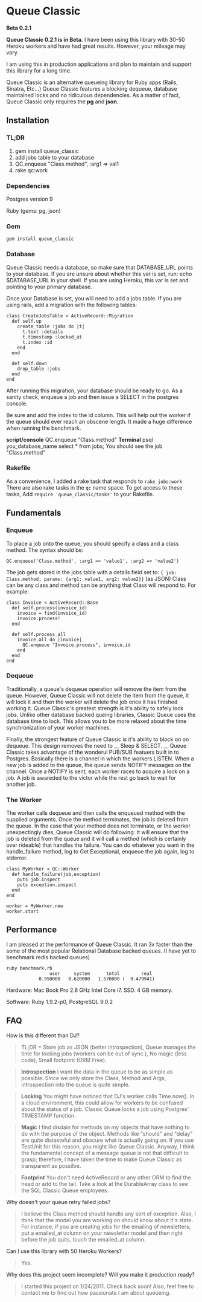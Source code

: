 # Queue Classic
__Beta 0.2.1__

__Queue Classic 0.2.1 is in Beta.__ I have been using this library with 30-50 Heroku workers and have had great results. However, your mileage may vary.

I am using this in production applications and plan to maintain and support this library for a long time.

Queue Classic is an alternative queueing library for Ruby apps (Rails, Sinatra, Etc...) Queue Classic features a blocking dequeue, database maintained locks and
no ridiculous dependencies. As a matter of fact, Queue Classic only requires the __pg__ and __json__.

## Installation

### TL;DR
1. gem install queue_classic
2. add jobs table to your database
3. QC.enqueue "Class.method", :arg1 => val1
4. rake qc:work

### Dependencies

  Postgres version 9

  Ruby (gems: pg, json)

### Gem

    gem install queue_classic

### Database

Queue Classic needs a database, so make sure that DATABASE_URL points to your database. If you are unsure about whether this var is set, run:
    echo $DATABASE_URL
in your shell. If you are using Heroku, this var is set and pointing to your primary database.

Once your Database is set, you will need to add a jobs table. If you are using rails, add a migration with the following tables:

    class CreateJobsTable < ActiveRecord::Migration
      def self.up
        create_table :jobs do |t|
          t.text :details
          t.timestamp :locked_at
          t.index :id
        end
      end

      def self.down
        drop_table :jobs
      end
    end
After running this migration, your database should be ready to go. As a sanity check, enqueue a job and then issue a SELECT in the postgres console.

Be sure and add the index to the id column. This will help out the worker if the queue should ever reach an obscene length. It made a huge difference
when running the benchmark.

__script/console__
    QC.enqueue "Class.method"
__Terminal__
    psql you_database_name
    select * from jobs;
You should see the job "Class.method"

### Rakefile

As a convenience, I added a rake task that responds to `rake jobs:work` There are also rake tasks in the `qc` name space.
To get access to these tasks, Add `require 'queue_classic/tasks'` to your Rakefile.

## Fundamentals

### Enqueue

To place a job onto the queue, you should specify a class and a class method. The syntax should be:

    QC.enqueue('Class.method', :arg1 => 'value1', :arg2 => 'value2')

The job gets stored in the jobs table with a details field set to: `{ job: Class.method, params: {arg1: value1, arg2: value2}}` (as JSON)
Class can be any class and method can be anything that Class will respond to. For example:

    class Invoice < ActiveRecord::Base
      def self.process(invoice_id)
        invoice = find(invoice_id)
        invoice.process!
      end

      def self.process_all
        Invoice.all do |invoice|
          QC.enqueue "Invoice.process", invoice.id
        end
      end
    end


### Dequeue

Traditionally, a queue's dequeue operation will remove the item from the queue. However, Queue Classic will not delete the item from the queue, it will lock it
and then the worker will delete the job once it has finished working it. Queue Classic's greatest strength is it's ability to safely lock jobs. Unlike other
database backed queing libraries, Classic Queue uses the database time to lock. This allows you to be more relaxed about the time synchronization of your worker machines.

Finally, the strongest feature of Queue Classic is it's ability to block on on dequeue. This design removes the need to __ Sleep & SELECT. __ Queue Classic takes advantage
of the wonderul PUB/SUB featuers built in to Postgres. Basically there is a channel in which the workers LISTEN. When a new job is added to the queue, the queue sends NOTIFY
messages on the channel. Once a NOTIFY is sent, each worker races to acquire a lock on a job. A job is awareded to the victor while the rest go back to wait for another job.

### The Worker

The worker calls dequeue and then calls the enqueued method with the supplied arguments. Once the method terminates, the job is deleted from the queue. In the case that your method
does not terminate, or the worker unexpectingly dies, Queue Classic will do following: It will ensure that the job is deleted from the queue and it will call a method (which is certainly over
rideable) that handles the failure. You can do whatever you want in the handle_failure method, log to Get Exceptional, enqueue the job again, log to stderror.

    class MyWorker < QC::Worker
      def handle_failure(job,exception)
        puts job.inspect
        puts exception.inspect
      end
    end

    worker = MyWorker.new
    worker.start

## Performance
I am pleased at the performance of Queue Classic. It ran 3x faster than the some of the most popular Relational Database backed queues. (I have yet to benchmark redis backed queues)

    ruby benchmark.rb
                    user     system      total        real
                0.950000   0.620000   1.570000 (  9.479941)

Hardware: Mac Book Pro 2.8 GHz Intel Core i7. SSD. 4 GB memory.

Software: Ruby 1.9.2-p0, PostgreSQL 9.0.2

## FAQ

How is this different than DJ?
> TL;DR = Store job as JSON (better introspection), Queue manages the time for locking jobs (workers can be out of sync.), No magic (less code), Small footprint (ORM Free).

> __Introspection__ I want the data in the queue to be as simple as possible. Since we only store the Class, Method and Args, introspection into the queue is
quite simple.

> __Locking__ You might have noticed that DJ's worker calls Time.now(). In a cloud environment, this could allow for workers to be confused about
the status of a job. Classic Queue locks a job using Postgres' TIMESTAMP function.

> __Magic__ I find disdain for methods on my objects that have nothing to do with the purpose of the object. Methods like "should" and "delay"
are quite distasteful and obscure what is actually going on. If you use TestUnit for this reason, you might like Queue Classic. Anyway, I think
the fundamental concept of a message queue is not that difficult to grasp; therefore, I have taken the time to make Queue Classic as transparent as possilbe.

> __Footprint__ You don't need ActiveRecord or any other ORM to find the head or add to the tail. Take a look at the DurableArray class to see the SQL Classic Queue employees.

Why doesn't your queue retry failed jobs?
> I believe the Class method should handle any sort of exception.  Also, I think
that the model you are working on should know about it's state. For instance, if you are
creating jobs for the emailing of newsletters; put a emailed_at column on your newsletter model
and then right before the job quits, touch the emailed_at column.

Can I use this library with 50 Heroku Workers?
> Yes.

Why does this project seem incomplete? Will you make it production ready?
> I started this project on 1/24/2011. Check back soon! Also, feel free to contact me to find out how passionate I am about queueing.
